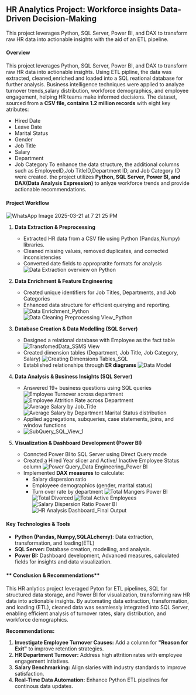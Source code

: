 ## HR Analytics Project: Workforce insights Data-Driven Decision-Making
This project leverages Python, SQL Server, Power BI, and DAX to transform raw HR data into actionable insights with the aid of an ETL pipeline.

#### **Overview**
This project leverages Python, SQL Server, Power BI, and DAX to transform raw HR data into actionable insights. Using ETL pipline, the data was extracted, cleaned,enriched and loaded into a SQL reational database for further analysis. Business intelligence techniques were applied to analyze turnover trends,salary distribution, workforce demographics, and employee engagement, helping HR teams make informed decisions. The dataset, sourced from a **CSV file, contains 1.2 million records** with eight key atributes:
* Hired Date
* Leave Date
* Marital Status
* Gender
* Job Title
* Salary
* Department
* Job Category
To enhance the data structure, the additional columns such as EmployeeID,Job TitleID,Department ID, and Job Category ID were created. the project utilizes **Python, SQL Server, Power BI, and DAX(Data Analysis Expression)** to anlyze workforce trends and provide actionable recommendations.

#### **Project Workflow**
![WhatsApp Image 2025-03-21 at 7 21 25 PM](https://github.com/user-attachments/assets/80554555-6bc4-46d2-b3a9-ec88678e86ed)


1. **Data Extraction & Preprocessing**
    * Extracted HR data from a CSV file using Python (Pandas,Numpy) libraries.
    * Cleaned missing values, removed duplicates, and corrected inconsistencies
    * Converted date fields to appropratite formats for analysis
![Data Extraction overview on Python](https://github.com/user-attachments/assets/99146bd4-15d5-4183-8567-b8dc6b8cb022)

2. **Data Enrichment & Feature Engineering**
   * Created unique identifiers for Job Titles, Departments, and Job Categories
   * Enhanced data structure for efficient querying and reporting.
![Data Enrichment_Python](https://github.com/user-attachments/assets/8ebe4bd4-bc1f-4a65-be71-6c818d351a6c)
![Data Cleaning   Preprocessing View_Python](https://github.com/user-attachments/assets/db6951d7-e859-44d1-a858-017f0ce86a94)

3. **Database Creation & Data Modelling (SQL Server)**
     * Designed a relational database with Employee as the fact table
       ![TransfomedData_SSMS View](https://github.com/user-attachments/assets/bd2783dc-5d90-4eaf-a8dc-856b8d8fda12)
     * Created dimension tables (Department, Job Title, Job Category, Salary)
       ![Creating Dimensions Tables_SQL](https://github.com/user-attachments/assets/233953b9-b5e5-4285-ac4d-efaa5acf1711)
     * Established relationships through **ER diagrams**
       ![Data Model  ](https://github.com/user-attachments/assets/3de95bda-bb54-4545-a5a1-9fd2343db94d)

4.  **Data Analysis & Business Insights (SQL Server)**
      * Answered 19+ business questions using SQL queries
        ![Employee Turnover across department](https://github.com/user-attachments/assets/9080d2da-e41b-4525-8588-42449b84d7c3)
        ![Employee Attrition Rate across Department](https://github.com/user-attachments/assets/cb6c1162-d49e-48b4-b450-319867b74493)
        ![Average Salary by Job_Title](https://github.com/user-attachments/assets/b15ed993-1e65-42da-9f1f-57d8dcaabade)
        ![Average Salary by Department   Marital Status distribution](https://github.com/user-attachments/assets/a73554da-7bcd-4d6e-bba7-8a80a54b6f29)
      * Applied aggregations, subqueries, case statements, joins, and window functions
      * ![SubQuery_SQL_View_1](https://github.com/user-attachments/assets/dc8e64a9-b087-4a83-82c7-f9252f616e8c)

5.  **Visualization & Dashboard Development (Power BI)**
      * Conncted Power BI to SQL Server using Direct Query mode
      * Created a Hired Year slicer and Active/ Inactive Employee Status column
        ![Power Query_Data Engineering_Power BI](https://github.com/user-attachments/assets/6f0459ef-a487-414b-9e4d-e6dc18d834bc)
      *  Implemented **DAX measures** to calculate:
          * Salary dispersion ratio
          * Employeee demographics (gender, marital status)
          * Turn over rate by department
          ![Total Mangers Power BI](https://github.com/user-attachments/assets/a2b181f2-073d-415c-b7d2-0a261901586f)
          ![Total Divorced](https://github.com/user-attachments/assets/253815df-1ba8-483e-9381-f6e2c409cc96)
          ![Total Active Employees](https://github.com/user-attachments/assets/dfa925f9-9b4f-45cd-b7de-2d47b6dfc685)
          ![Salary Dispersion Ratio Power BI](https://github.com/user-attachments/assets/d2fa4f5b-eb79-4bbf-8c9a-1b48d6ecceb9)
          ![HR Analysis Dashboard_Final Output](https://github.com/user-attachments/assets/d000567e-dfe1-4b6b-a2ab-1f9b3a2b6639)

#### **Key Technologies & Tools**
* **Python (Pandas, Numpy,SQLALchemy)**: Data extraction, transformation, and loading(ETL)
* **SQL Server:** Database creation, modelling, and analysis.
* **Power BI:** Dashboard development, Advanced measures, calculated fields for insights and data visualization.

#### ** Conclusion & Recommendations**
This HR anlytics project leveraged Pyton for ETL pipelines, SQL for structured data storage, and Power BI for visualization, transforming raw HR data into actionable insights. By automating data extraction, transformation, and loading (ETL), cleaned data was seamlessly integrated into SQL Server, enabling efficient analysis of turnover rates, slary distribution, and workforce demographics.

**Recommendations:**
1. **Investigate Employee Turnover Causes:** Add a column for **"Reason for Exit"** to improve retention strategies.
2. **HR Department Turnover:** Address high attrition rates with employee engagement intiatives.
3. **Salary Benchmarking:** Align slaries with industry standards to improve satisfaction.
4. **Real-Time Data Automation:** Enhance Python ETL pipelines for continous data updates.



